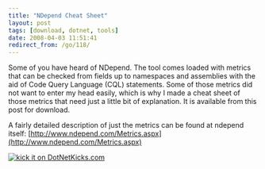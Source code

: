```yaml
---
title: "NDepend Cheat Sheet"
layout: post
tags: [download, dotnet, tools]
date: 2008-04-03 11:51:41
redirect_from: /go/118/
---
```


Some of you have heard of NDepend. The tool comes loaded with metrics that can be checked from fields up to namespaces and assemblies with the aid of Code Query Language (CQL) statements. Some of those metrics did not want to enter my head easily, which is why I made a cheat sheet of those metrics that need just a little bit of explanation. It is available from this post for download.

A fairly detailed description of just the metrics can be found at ndepend itself:
[http://www.ndepend.com/Metrics.aspx](http://www.ndepend.com/Metrics.aspx)

[![kick it on DotNetKicks.com](http://www.dotnetkicks.com/Services/Images/KickItImageGenerator.ashx?url=http%3a%2f%2frealfiction.net%2f%3fq%3dnode%2f152&bgcolor=0033CC)](http://www.dotnetkicks.com/kick/?url=http%3a%2f%2frealfiction.net%2f%3fq%3dnode%2f152)